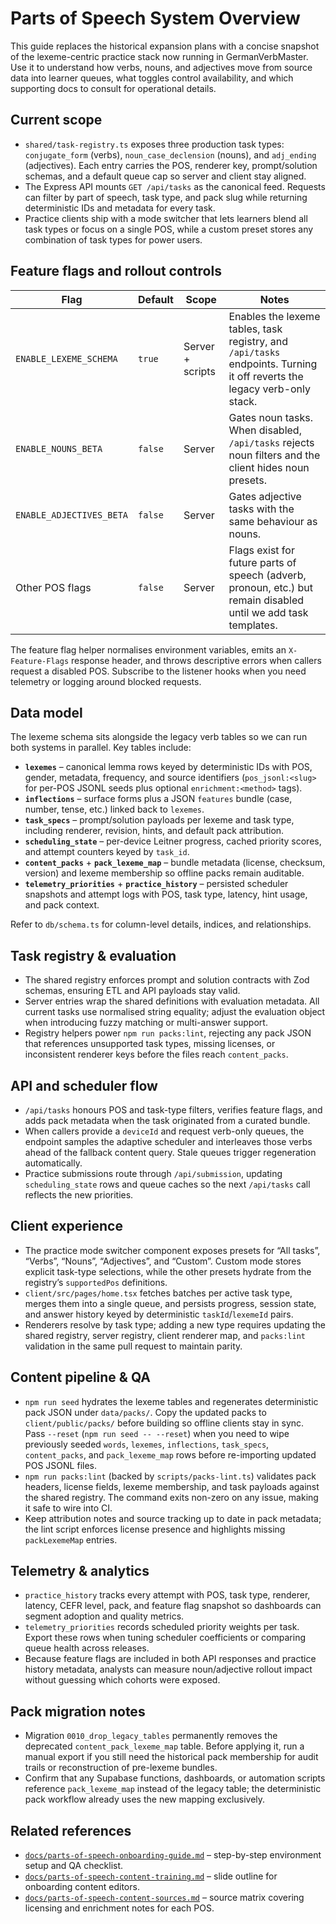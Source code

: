 # Parts of Speech System Overview

This guide replaces the historical expansion plans with a concise snapshot of the lexeme-centric practice stack now running in GermanVerbMaster. Use it to understand how verbs, nouns, and adjectives move from source data into learner queues, what toggles control availability, and which supporting docs to consult for operational details.

## Current scope
- `shared/task-registry.ts` exposes three production task types: `conjugate_form` (verbs), `noun_case_declension` (nouns), and `adj_ending` (adjectives). Each entry carries the POS, renderer key, prompt/solution schemas, and a default queue cap so server and client stay aligned.
- The Express API mounts `GET /api/tasks` as the canonical feed. Requests can filter by part of speech, task type, and pack slug while returning deterministic IDs and metadata for every task.
- Practice clients ship with a mode switcher that lets learners blend all task types or focus on a single POS, while a custom preset stores any combination of task types for power users.

## Feature flags and rollout controls
| Flag | Default | Scope | Notes |
| --- | --- | --- | --- |
| `ENABLE_LEXEME_SCHEMA` | `true` | Server + scripts | Enables the lexeme tables, task registry, and `/api/tasks` endpoints. Turning it off reverts the legacy verb-only stack. |
| `ENABLE_NOUNS_BETA` | `false` | Server | Gates noun tasks. When disabled, `/api/tasks` rejects noun filters and the client hides noun presets. |
| `ENABLE_ADJECTIVES_BETA` | `false` | Server | Gates adjective tasks with the same behaviour as nouns. |
| Other POS flags | `false` | Server | Flags exist for future parts of speech (adverb, pronoun, etc.) but remain disabled until we add task templates. |

The feature flag helper normalises environment variables, emits an `X-Feature-Flags` response header, and throws descriptive errors when callers request a disabled POS. Subscribe to the listener hooks when you need telemetry or logging around blocked requests.

## Data model
The lexeme schema sits alongside the legacy verb tables so we can run both systems in parallel. Key tables include:

- **`lexemes`** – canonical lemma rows keyed by deterministic IDs with POS, gender, metadata, frequency, and source identifiers (`pos_jsonl:<slug>` for per-POS JSONL seeds plus optional `enrichment:<method>` tags).
- **`inflections`** – surface forms plus a JSON `features` bundle (case, number, tense, etc.) linked back to `lexemes`.
- **`task_specs`** – prompt/solution payloads per lexeme and task type, including renderer, revision, hints, and default pack attribution.
- **`scheduling_state`** – per-device Leitner progress, cached priority scores, and attempt counters keyed by `task_id`.
- **`content_packs`** + **`pack_lexeme_map`** – bundle metadata (license, checksum, version) and lexeme membership so offline packs remain auditable.
- **`telemetry_priorities`** + **`practice_history`** – persisted scheduler snapshots and attempt logs with POS, task type, latency, hint usage, and pack context.

Refer to `db/schema.ts` for column-level details, indices, and relationships.

## Task registry & evaluation
- The shared registry enforces prompt and solution contracts with Zod schemas, ensuring ETL and API payloads stay valid.
- Server entries wrap the shared definitions with evaluation metadata. All current tasks use normalised string equality; adjust the evaluation object when introducing fuzzy matching or multi-answer support.
- Registry helpers power `npm run packs:lint`, rejecting any pack JSON that references unsupported task types, missing licenses, or inconsistent renderer keys before the files reach `content_packs`.

## API and scheduler flow
- `/api/tasks` honours POS and task-type filters, verifies feature flags, and adds pack metadata when the task originated from a curated bundle.
- When callers provide a `deviceId` and request verb-only queues, the endpoint samples the adaptive scheduler and interleaves those verbs ahead of the fallback content query. Stale queues trigger regeneration automatically.
- Practice submissions route through `/api/submission`, updating `scheduling_state` rows and queue caches so the next `/api/tasks` call reflects the new priorities.

## Client experience
- The practice mode switcher component exposes presets for “All tasks”, “Verbs”, “Nouns”, “Adjectives”, and “Custom”. Custom mode stores explicit task-type selections, while the other presets hydrate from the registry’s `supportedPos` definitions.
- `client/src/pages/home.tsx` fetches batches per active task type, merges them into a single queue, and persists progress, session state, and answer history keyed by deterministic `taskId`/`lexemeId` pairs.
- Renderers resolve by task type; adding a new type requires updating the shared registry, server registry, client renderer map, and `packs:lint` validation in the same pull request to maintain parity.

## Content pipeline & QA
- `npm run seed` hydrates the lexeme tables and regenerates deterministic pack JSON under `data/packs/`. Copy the updated packs to `client/public/packs/` before building so offline clients stay in sync. Pass `--reset` (`npm run seed -- --reset`) when you need to wipe previously seeded `words`, `lexemes`, `inflections`, `task_specs`, `content_packs`, and `pack_lexeme_map` rows before re-importing updated POS JSONL files.
- `npm run packs:lint` (backed by `scripts/packs-lint.ts`) validates pack headers, license fields, lexeme membership, and task payloads against the shared registry. The command exits non-zero on any issue, making it safe to wire into CI.
- Keep attribution notes and source tracking up to date in pack metadata; the lint script enforces license presence and highlights missing `packLexemeMap` entries.

## Telemetry & analytics
- `practice_history` tracks every attempt with POS, task type, renderer, latency, CEFR level, pack, and feature flag snapshot so dashboards can segment adoption and quality metrics.
- `telemetry_priorities` records scheduled priority weights per task. Export these rows when tuning scheduler coefficients or comparing queue health across releases.
- Because feature flags are included in both API responses and practice history metadata, analysts can measure noun/adjective rollout impact without guessing which cohorts were exposed.

## Pack migration notes
- Migration `0010_drop_legacy_tables` permanently removes the deprecated `content_pack_lexeme_map` table. Before applying it, run a manual export if you still need the historical pack membership for audit trails or reconstruction of pre-lexeme bundles.
- Confirm that any Supabase functions, dashboards, or automation scripts reference `pack_lexeme_map` instead of the legacy table; the deterministic pack workflow already uses the new mapping exclusively.

## Related references
- [`docs/parts-of-speech-onboarding-guide.md`](./parts-of-speech-onboarding-guide.md) – step-by-step environment setup and QA checklist.
- [`docs/parts-of-speech-content-training.md`](./parts-of-speech-content-training.md) – slide outline for onboarding content editors.
- [`docs/parts-of-speech-content-sources.md`](./parts-of-speech-content-sources.md) – source matrix covering licensing and enrichment notes for each POS.
